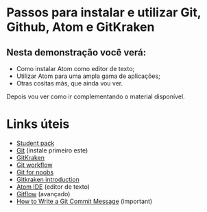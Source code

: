 # Passos para instalar e utilizar Git, Github, Atom e GitKraken

## Nesta demonstração você verá:

- Como instalar Atom como editor de texto;
- Utilizar Atom para uma ampla gama de aplicações;
- Otras cositas más, que ainda vou ver.

Depois vou ver como ir complementando o material disponível.
# Links úteis

- [Student pack](https://education.github.com/pack "Student Pack")
- [Git](https://git-scm.com/ "Git") (instale primeiro este)
- [GitKraken](https://www.gitkraken.com/)
- [Git workflow](https://www.youtube.com/watch?time_continue=5&v=3a2x1iJFJWc "GitKraken workflow")
- [Git for noobs](https://www.youtube.com/watch?v=_ALeswWzpBo "Git explained")
- [Gitkraken introduction](https://www.youtube.com/watch?v=ZKkMwTeAij4 "intro")
- [Atom IDE](https://atom.io/ "Atom") (editor de texto)
- [Gitflow](https://www.youtube.com/watch?v=eTOgjQ9o4vQ "Gitkraken Gitflow") (avançado)
- [How to Write a Git Commit Message](https://chris.beams.io/posts/git-commit/ "Commit naming") (important)
